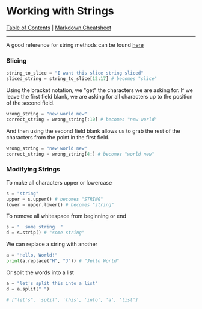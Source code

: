 # Working with Strings

[Table of Contents](../../README.md) | [Markdown Cheatsheet](../../Markdown%20Cheatsheet.md)
___

A good reference for string methods can be found [here](https://www.w3schools.com/python/python_ref_string.asp)
### Slicing
```python
string_to_slice = "I want this slice string sliced"
sliced_string = string_to_slice[12:17] # becomes "slice"
```

Using the bracket notation, we "get" the characters we are asking for.
If we leave the first field blank, we are asking for all characters up to the position of the second field.
```python
wrong_string = "new world new"
correct_string = wrong_string[:10] # becomes "new world"
```

And then using the second field blank allows us to grab the rest of the characters from the point in the first field.
```python
wrong_string = "new world new"
correct_string = wrong_string[4:] # becomes "world new"
```

### Modifying Strings

To make all characters upper or lowercase
```python
s = "string"
upper = s.upper() # becomes "STRING"
lower = upper.lower() # becomes "string"
```

To remove all whitespace from beginning or end
```python
s = "  some string  "
d = s.strip() # "some string"
```

We can replace a string with another
```python
a = "Hello, World!"
print(a.replace("H", "J")) # "Jello World"
```

Or split the words into a list
```python
a = "let's split this into a list"
d = a.split(" ") 

# ["let's", 'split', 'this', 'into', 'a', 'list']
```



